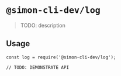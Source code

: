 # `@simon-cli-dev/log`

> TODO: description

## Usage

```
const log = require('@simon-cli-dev/log');

// TODO: DEMONSTRATE API
```
